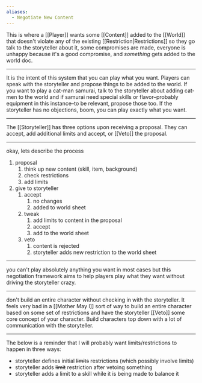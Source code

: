 ```yaml
---
aliases:
  - Negotiate New Content
---
```

This is where a [[Player]] wants some [[Content]] added to the [[World]] that doesn't violate any of the existing [[Restriction|Restrictions]] so they go talk to the storyteller about it, some compromises are made, everyone is unhappy because it's a good compromise, and *something* gets added to the world doc.

---

It is the intent of this system that you can play what you want. Players can speak with the storyteller and propose things to be added to the world. If you want to play a cat-man samurai, talk to the storyteller about adding cat-men to the world and if samurai need special skills or flavor–probably equipment in this instance–to be relevant, propose those too. If the storyteller has no objections, boom, you can play exactly what you want.

---

The [[Storyteller]] has three options upon receiving a proposal. They can accept, add additional limits and accept, or [[Veto]] the proposal.


---

okay, lets describe the process

1. proposal
	1. think up new content (skill, item, background)
	2. check restrictions
	3. add limits
2. give to storyteller
	1. accept
		1. no changes
		2. added to world sheet
	2. tweak
		1. add limits to content in the proposal
		2. accept
		3. add to the world sheet
	3. veto
		1. content is rejected
		2. storyteller adds new restriction to the world sheet

---

you can't play absolutely anything you want in most cases but this negotiation framework aims to help players play what they want without driving the storyteller crazy.

---

don't build an entire character without checking in with the storyteller. It feels very bad in a [[Mother May I]] sort of way to build an entire character based on some set of restrictions and have the storyteller [[Veto]] some core concept of your character. Build characters top down with a lot of communication with the storyteller.

---

The below is a reminder that I will probably want limits/restrictions to happen in three ways:
- storyteller defines initial ~~limits~~ restrictions (which possibly involve limits)
- storyteller adds ~~limit~~ restriction after vetoing something
- storyteller adds a limit to a skill while it is being made to balance it